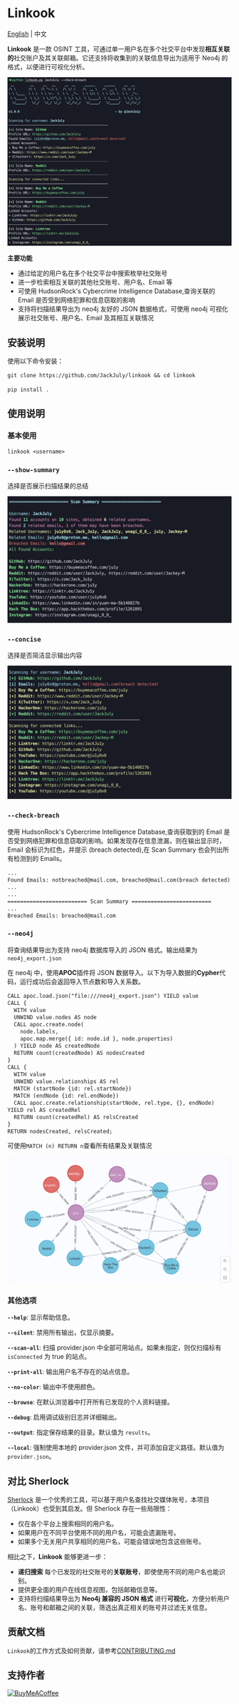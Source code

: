# Linkook

[English](README.md) | 中文

**Linkook** 是一款 OSINT 工具，可通过单一用户名在多个社交平台中发现**相互关联的**社交账户及其关联邮箱。它还支持将收集到的关联信息导出为适用于 Neo4j 的格式，以便进行可视化分析。

![截图](images/01.png)

**主要功能**

- 通过给定的用户名在多个社交平台中搜索枚举社交账号
- 进一步检索相互关联的其他社交账号、用户名、Email 等
- 可使用 HudsonRock's Cybercrime Intelligence Database,查询关联的 Email 是否受到网络犯罪和信息窃取的影响
- 支持将扫描结果导出为 neo4j 友好的 JSON 数据格式，可使用 neo4j 可视化展示社交账号、用户名、Email 及其相互关联情况

## 安装说明

使用以下命令安装：

```
git clone https://github.com/JackJuly/linkook && cd linkook

pip install .
```

## 使用说明

### 基本使用

```
linkook <username>
```

### `--show-summary`

选择是否展示扫描结果的总结

![截图](images/02.png)

### `--concise`

选择是否简洁显示输出内容

![截图](images/03.png)

### `--check-breach`

使用 HudsonRock's Cybercrime Intelligence Database,查询获取到的 Email 是否受到网络犯罪和信息窃取的影响。如果发现存在信息泄漏，则在输出显示时，Email 会标识为红色，并提示 (breach detected),在 Scan Summary 也会列出所有检测到的 Emails。

```
...
Found Emails: notbreached@mail.com, breached@mail.com(breach detected)
...
...
========================= Scan Summary =========================
...
Breached Emails: breached@mail.com
```

### `--neo4j`

将查询结果导出为支持 neo4j 数据库导入的 JSON 格式。输出结果为`neo4j_export.json`

在 neo4j 中，使用**APOC**插件将 JSON 数据导入。以下为导入数据的**Cypher**代码，运行成功后会返回导入节点数和导入关系数。

```
CALL apoc.load.json("file:///neo4j_export.json") YIELD value
CALL {
  WITH value
  UNWIND value.nodes AS node
  CALL apoc.create.node(
    node.labels,
    apoc.map.merge({ id: node.id }, node.properties)
  ) YIELD node AS createdNode
  RETURN count(createdNode) AS nodesCreated
}
CALL {
  WITH value
  UNWIND value.relationships AS rel
  MATCH (startNode {id: rel.startNode})
  MATCH (endNode {id: rel.endNode})
  CALL apoc.create.relationship(startNode, rel.type, {}, endNode) YIELD rel AS createdRel
  RETURN count(createdRel) AS relsCreated
}
RETURN nodesCreated, relsCreated;
```

可使用`MATCH (n) RETURN n`查看所有结果及关联情况

![截图](images/04.png)

### 其他选项

**`--help`**: 显示帮助信息。

**`--silent`**: 禁用所有输出，仅显示摘要。

**`--scan-all`**: 扫描 provider.json 中全部可用站点。如果未指定，则仅扫描标有 `isConnected` 为 true 的站点。

**`--print-all`**: 输出用户名不存在的站点信息。

**`--no-color`**: 输出中不使用颜色。

**`--browse`**: 在默认浏览器中打开所有已发现的个人资料链接。

**`--debug`**: 启用调试级别日志并详细输出。

**`--output`**: 指定保存结果的目录。默认值为 `results`。

**`--local`**: 强制使用本地的 provider.json 文件，并可添加自定义路径。默认值为 `provider.json`。

## 对比 Sherlock

[Sherlock](https://github.com/sherlock-project/sherlock) 是一个优秀的工具，可以基于用户名查找社交媒体账号，本项目（Linkook）也受到其启发。但 Sherlock 存在一些局限性：

- 仅在各个平台上搜索相同的用户名。
- 如果用户在不同平台使用不同的用户名，可能会遗漏账号。
- 如果多个无关用户共享相同的用户名，可能会错误地包含这些账号。

相比之下，**Linkook** 能够更进一步：

- **递归搜索** 每个已发现的社交账号的**关联账号**，即使使用不同的用户名也能识别。
- 提供更全面的用户在线信息视图，包括邮箱信息等。
- 支持将扫描结果导出为 **Neo4j 兼容的 JSON 格式** 进行**可视化**，方便分析用户名、账号和邮箱之间的关联，筛选出真正相关的账号并过滤无关信息。

## 贡献文档

`Linkook`的工作方式及如何贡献，请参考[CONTRIBUTING.md](CONTRIBUTING.md)

## 支持作者

[![BuyMeACoffee](https://img.shields.io/badge/Buy%20Me%20a%20Coffee-ffdd00?style=for-the-badge&logo=buy-me-a-coffee&logoColor=black)](https://buymeacoffee.com/ju1y)
